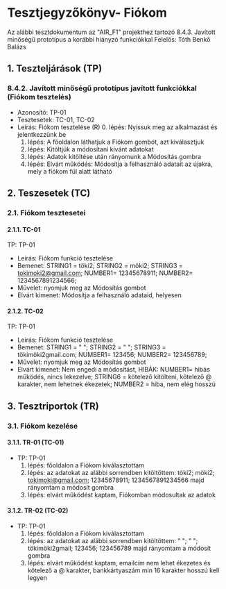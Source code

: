 # Tesztjegyzőkönyv- Fiókom

Az alábbi tesztdokumentum az "AIR_F1" projekthez tartozó 8.4.3. Javított minőségű prototípus a korábbi hiányzó funkciókkal Felelős: Tóth Benkő Balázs


## 1. Teszteljárások (TP)

### 8.4.2. Javított minőségű prototípus javított funkciókkal (Fiókom tesztelés) 
- Azonosító: TP-01
- Tesztesetek: TC-01, TC-02
- Leírás: Fiókom tesztelése (R)
    0. lépés: Nyissuk meg az alkalmazást és jelentkezzünk be
    1. lépés: A főoldalon láthatjuk a Fiókom gombot, azt kiválasztjuk
    2. lépés: Kitöltjük a módosítani kívánt adatokat
    3. lépés: Adatok kitöltése után rányomunk a Módosítás gombra
    4. lépés: Elvárt működés: Módosítja a felhasználó adatait az újakra, mely a fiókom fül alatt látható


## 2. Teszesetek (TC)

### 2.1. Fiókom tesztesetei 

#### 2.1.1. TC-01

TP: TP-01
- Leírás: Fiókom funkció tesztelése
- Bemenet: STRING1 = töki2; STRING2 = möki2; STRING3 = tokimoki2@gmail.com; NUMBER1= 12345678911; NUMBER2= 1234567891234566;
- Művelet: nyomjuk meg az Módosítás gombot
- Elvárt kimenet: Módosítja a felhasználó adataid, helyesen


#### 2.1.2. TC-02

TP: TP-01
- Leírás: Fiókom funkció tesztelése
- Bemenet: STRING1 = " "; STRING2 = " "; STRING3 = tökimöki2gmail.com; NUMBER1= 123456; NUMBER2= 123456789;
- Művelet: nyomjuk meg az Módosítás gombot
- Elvárt kimenet: Nem engedi a módosítást, HIBÁK: NUMBER1= hibás működés, nincs lekezelve; STRING6 = kötelező kitölteni, kötelező @ karakter, nem lehetnek ékezetek; NUMBER2 = hiba, nem elég hosszú 

## 3. Tesztriportok (TR)

### 3.1. Fiókom kezelése 

#### 3.1.1. TR-01 (TC-01)
- TP: TP-01
    1. lépés: főoldalon a Fiókom kiválasztottam
    2. lépés: az adatokat az alábbi sorrendben kitöltöttem: töki2; möki2; tokimoki@gmail.com; 12345678911; 1234567891234566 majd rányomtam a módosít gombra
    3. lépés: elvárt működést kaptam, Fiókomban módosultak az adatok
    
#### 3.1.2. TR-02 (TC-02)
- TP: TP-01
    1. lépés: főoldalon a Fiókom kiválasztottam
    2. lépés: az adatokat az alábbi sorrendben kitöltöttem: " "; " "; tökimöki2gmail; 123456; 123456789 majd rányomtam a módosít gombra
    3. lépés: elvárt működést kaptam, emailcím nem lehet ékezetes és kötelező a @ karakter, bankkártyaszám min 16 karakter hosszú kell legyen

